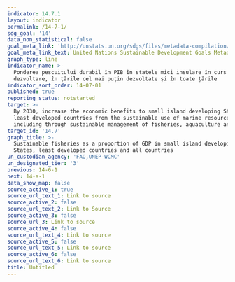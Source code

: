 ```yaml
---
indicator: 14.7.1
layout: indicator
permalink: /14-7-1/
sdg_goal: '14'
data_non_statistical: false
goal_meta_link: 'http://unstats.un.org/sdgs/files/metadata-compilation/Metadata-Goal-14.pdf'
goal_meta_link_text: United Nations Sustainable Development Goals Metadata (pdf 288kB)
graph_type: line
indicator_name: >-
  Ponderea pescuitului durabil în PIB în statele mici insulare în curs de
  dezvoltare, în țările cel mai puțin dezvoltate și în toate țările
indicator_sort_order: 14-07-01
published: true
reporting_status: notstarted
target: >-
  By 2030, increase the economic benefits to small island developing States and
  least developed countries from the sustainable use of marine resources,
  including through sustainable management of fisheries, aquaculture and tourism
target_id: '14.7'
graph_title: >-
  Sustainable fisheries as a proportion of GDP in small island developing
  States, least developed countries and all countries
un_custodian_agency: 'FAO,UNEP-WCMC'
un_designated_tier: '3'
previous: 14-6-1
next: 14-a-1
data_show_map: false
source_active_1: true
source_url_text_1: Link to source
source_active_2: false
source_url_text_2: Link to Source
source_active_3: false
source_url_3: Link to source
source_active_4: false
source_url_text_4: Link to source
source_active_5: false
source_url_text_5: Link to source
source_active_6: false
source_url_text_6: Link to source
title: Untitled
---
```

